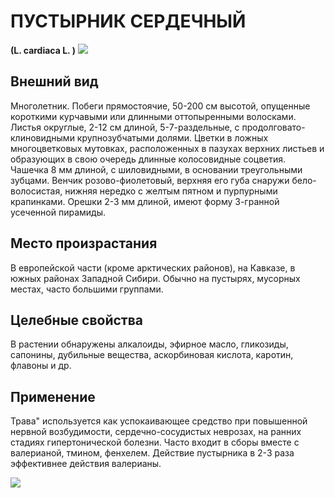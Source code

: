# ПУСТЫРНИК СЕРДЕЧНЫЙ
**(L. cardiaca L. )**
![](Пустырник%20сердечный1.jpg)

## Внешний вид
Многолетник. Побеги прямостоячие, 50-200 см высотой, опущенные короткими курчавыми или длинными оттопыренными волосками. Листья округлые, 2-12 см длиной, 5-7-раздельные, с продолговато-клиновидными крупнозубчатыми долями. Цветки в ложных многоцветковых мутовках, расположенных в пазухах верхних листьев и образующих в свою очередь длинные колосовидные соцветия. Чашечка 8 мм длиной, с шиловидными, в основании треугольными зубцами. Венчик розово-фиолетовый, верхняя его губа снаружи бело-волосистая, нижняя нередко с желтым пятном и пурпурными крапинками. Орешки 2-3 мм длиной, имеют форму 3-гранной усеченной пирамиды.      

## Место произрастания
В европейской части (кроме арктических районов), на Кавказе, в южных районах Западной Сибири. Обычно на пустырях, мусорных местах, часто большими группами.      

## Целебные свойства
В растении обнаружены алкалоиды, эфирное масло, гликозиды, сапонины, дубильные вещества, аскорбиновая кислота, каротин, флавоны и др.

## Применение
Трава" используется как успокаивающее средство при повышенной нервной возбудимости, сердечно-сосудистых неврозах, на ранних стадиях гипертонической болезни. Часто входит в сборы вместе с валерианой, тмином, фенхелем. Действие пустырника в 2-3 раза эффективнее действия валерианы. 

![](Пустырник%20сердечный.jpg)

  
